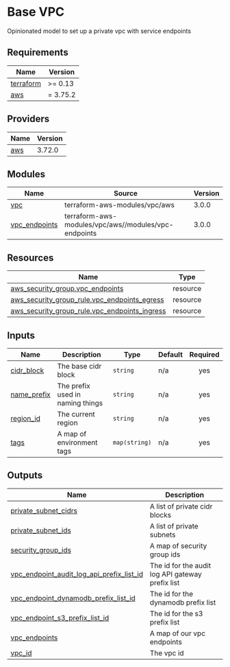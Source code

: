 # Base VPC

Opinionated model to set up a private vpc with service endpoints

<!-- BEGIN_TF_DOCS -->
## Requirements

| Name | Version |
|------|---------|
| <a name="requirement_terraform"></a> [terraform](#requirement\_terraform) | >= 0.13 |
| <a name="requirement_aws"></a> [aws](#requirement\_aws) | = 3.75.2 |

## Providers

| Name | Version |
|------|---------|
| <a name="provider_aws"></a> [aws](#provider\_aws) | 3.72.0 |

## Modules

| Name | Source | Version |
|------|--------|---------|
| <a name="module_vpc"></a> [vpc](#module\_vpc) | terraform-aws-modules/vpc/aws | 3.0.0 |
| <a name="module_vpc_endpoints"></a> [vpc\_endpoints](#module\_vpc\_endpoints) | terraform-aws-modules/vpc/aws//modules/vpc-endpoints | 3.0.0 |

## Resources

| Name | Type |
|------|------|
| [aws_security_group.vpc_endpoints](https://registry.terraform.io/providers/hashicorp/aws/3.75.2/docs/resources/security_group) | resource |
| [aws_security_group_rule.vpc_endpoints_egress](https://registry.terraform.io/providers/hashicorp/aws/3.75.2/docs/resources/security_group_rule) | resource |
| [aws_security_group_rule.vpc_endpoints_ingress](https://registry.terraform.io/providers/hashicorp/aws/3.75.2/docs/resources/security_group_rule) | resource |

## Inputs

| Name | Description | Type | Default | Required |
|------|-------------|------|---------|:--------:|
| <a name="input_cidr_block"></a> [cidr\_block](#input\_cidr\_block) | The base cidr block | `string` | n/a | yes |
| <a name="input_name_prefix"></a> [name\_prefix](#input\_name\_prefix) | The prefix used in naming things | `string` | n/a | yes |
| <a name="input_region_id"></a> [region\_id](#input\_region\_id) | The current region | `string` | n/a | yes |
| <a name="input_tags"></a> [tags](#input\_tags) | A map of environment tags | `map(string)` | n/a | yes |

## Outputs

| Name | Description |
|------|-------------|
| <a name="output_private_subnet_cidrs"></a> [private\_subnet\_cidrs](#output\_private\_subnet\_cidrs) | A list of private cidr blocks |
| <a name="output_private_subnet_ids"></a> [private\_subnet\_ids](#output\_private\_subnet\_ids) | A list of private subnets |
| <a name="output_security_group_ids"></a> [security\_group\_ids](#output\_security\_group\_ids) | A map of security group ids |
| <a name="output_vpc_endpoint_audit_log_api_prefix_list_id"></a> [vpc\_endpoint\_audit\_log\_api\_prefix\_list\_id](#output\_vpc\_endpoint\_audit\_log\_api\_prefix\_list\_id) | The id for the audit log API gateway prefix list |
| <a name="output_vpc_endpoint_dynamodb_prefix_list_id"></a> [vpc\_endpoint\_dynamodb\_prefix\_list\_id](#output\_vpc\_endpoint\_dynamodb\_prefix\_list\_id) | The id for the dynamodb prefix list |
| <a name="output_vpc_endpoint_s3_prefix_list_id"></a> [vpc\_endpoint\_s3\_prefix\_list\_id](#output\_vpc\_endpoint\_s3\_prefix\_list\_id) | The id for the s3 prefix list |
| <a name="output_vpc_endpoints"></a> [vpc\_endpoints](#output\_vpc\_endpoints) | A map of our vpc endpoints |
| <a name="output_vpc_id"></a> [vpc\_id](#output\_vpc\_id) | The vpc id |
<!-- END_TF_DOCS -->
